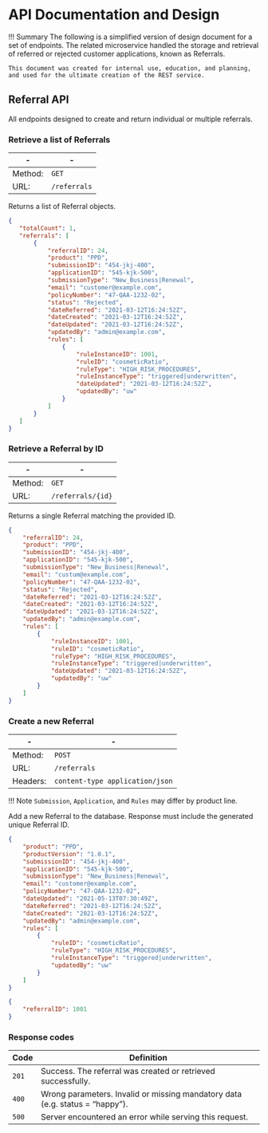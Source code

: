 # API Documentation and Design

!!! Summary
    The following is a simplified version of design document for a set of endpoints. The related microservice handled the storage and retrieval of referred or rejected customer applications, known as Referrals. 
    
    This document was created for internal use, education, and planning, and used for the ultimate creation of the REST service.

## Referral API
All endpoints designed to create and return individual or multiple referrals.

<div id="api" markdown>

### Retrieve a list of Referrals
|-|-|
|--|--|
| Method: | `GET` |
| URL: | `/referrals` |

Returns a list of Referral objects.

``` json title="Reponse"
{
   "totalCount": 1,
   "referrals": [
       {
           "referralID": 24,
           "product": "PPD",
           "submissionID": "454-jkj-400",
           "applicationID": "545-kjk-500",
           "submissionType": "New_Business|Renewal",
           "email": "customer@example.com",
           "policyNumber": "47-QAA-1232-02",
           "status": "Rejected",
           "dateReferred": "2021-03-12T16:24:52Z",
           "dateCreated": "2021-03-12T16:24:52Z",
           "dateUpdated": "2021-03-12T16:24:52Z",
           "updatedBy": "admin@example.com",
           "rules": [
               {
                   "ruleInstanceID": 1001,
                   "ruleID": "cosmeticRatio",
                   "ruleType": "HIGH_RISK_PROCEDURES",
                   "ruleInstanceType": "triggered|underwritten",
                   "dateUpdated": "2021-03-12T16:24:52Z",
                   "updatedBy": "uw"
               }
           ]
       }
   ]
}
```

### Retrieve a Referral by ID
| - | - |
|---|---|
| Method: | `GET` |
| URL:	| `/referrals/{id}` |

Returns a single Referral matching the provided ID.

``` json title="Reponse"
{
    "referralID": 24,
    "product": "PPD",
    "submissionID": "454-jkj-400",
    "applicationID": "545-kjk-500",
    "submissionType": "New_Business|Renewal",
    "email": "custum@example.com",
    "policyNumber": "47-QAA-1232-02",
    "status": "Rejected",
    "dateReferred": "2021-03-12T16:24:52Z",
    "dateCreated": "2021-03-12T16:24:52Z",
    "dateUpdated": "2021-03-12T16:24:52Z",
    "updatedBy": "admin@example.com",
    "rules": [
        {
            "ruleInstanceID": 1001,
            "ruleID": "cosmeticRatio",
            "ruleType": "HIGH_RISK_PROCEDURES",
            "ruleInstanceType": "triggered|underwritten",
            "dateUpdated": "2021-03-12T16:24:52Z",
            "updatedBy": "uw"
        }
    ]
}
```

### Create a new Referral
| - | - |
|---|---|
| Method: | `POST` |
| URL: | `/referrals` |
| Headers: | `content-type application/json` |

!!! Note
    `Submission`, `Application`, and `Rules` may differ by product line.

Add a new Referral to the database. Response must include the generated unique Referral ID.

``` json title="Reponse"
{
    "product": "PPD",
    "productVersion": "1.0.1",
    "submissionID": "454-jkj-400",
    "applicationID": "545-kjk-500",
    "submissionType": "New_Business|Renewal",
    "email": "customer@example.com",
    "policyNumber": "47-QAA-1232-02",
    "dateUpdated": "2021-05-13T07:30:49Z",
    "dateReferred": "2021-03-12T16:24:52Z",
    "dateCreated": "2021-03-12T16:24:52Z",
    "updatedBy": "admin@example.com",
    "rules": [
        {
            "ruleID": "cosmeticRatio",
            "ruleType": "HIGH_RISK_PROCEDURES",
            "ruleInstanceType": "triggered|underwritten",
            "updatedBy": "uw"
        }
    ]
}
```

``` json title="Reponse"
{
    "referralID": 1001
}
```
</div>

### Response codes
| Code | Definition |
|---|---|
| `201` | Success. The referral was created or retrieved successfully. |
| `400` | Wrong parameters. Invalid or missing mandatory data (e.g. status = “happy”). |
| `500` | Server encountered an error while serving this request. |